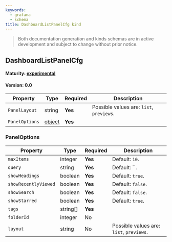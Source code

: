 ```yaml
---
keywords:
  - grafana
  - schema
title: DashboardListPanelCfg kind
---
```

> Both documentation generation and kinds schemas are in active development and subject to change without prior notice.

## DashboardListPanelCfg

#### Maturity: [experimental](../../../maturity/#experimental)
#### Version: 0.0



| Property       | Type                    | Required | Description                              |
|----------------|-------------------------|----------|------------------------------------------|
| `PanelLayout`  | string                  | **Yes**  | Possible values are: `list`, `previews`. |
| `PanelOptions` | [object](#paneloptions) | **Yes**  |                                          |

### PanelOptions

| Property             | Type     | Required | Description                              |
|----------------------|----------|----------|------------------------------------------|
| `maxItems`           | integer  | **Yes**  | Default: `10`.                           |
| `query`              | string   | **Yes**  | Default: ``.                             |
| `showHeadings`       | boolean  | **Yes**  | Default: `true`.                         |
| `showRecentlyViewed` | boolean  | **Yes**  | Default: `false`.                        |
| `showSearch`         | boolean  | **Yes**  | Default: `false`.                        |
| `showStarred`        | boolean  | **Yes**  | Default: `true`.                         |
| `tags`               | string[] | **Yes**  |                                          |
| `folderId`           | integer  | No       |                                          |
| `layout`             | string   | No       | Possible values are: `list`, `previews`. |


